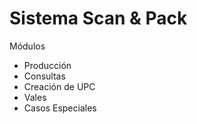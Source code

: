 # Sistema Scan & Pack

Módulos
   - Producción
   - Consultas
   - Creación de UPC
   - Vales
   - Casos Especiales
